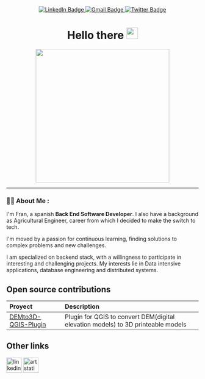 <div id="header" align="center">
    <div id="badges">
          <a href="https://linkedin.com/in/franpersanchez">
            <img src="https://img.shields.io/badge/LinkedIn-blue?style=for-the-badge&logo=linkedin&logoColor=white" alt="LinkedIn Badge"/>
          </a>
          <a href="mailto:franpersanchez@gmail.com">
            <img src="https://img.shields.io/badge/Gmail-red?style=for-the-badge&logo=gmail&logoColor=white" alt="Gmail Badge"/>
          </a>
          <a href="https://twitter.com/kipple_gatherer">
            <img src="https://img.shields.io/badge/Twitter-blue?style=for-the-badge&logo=twitter&logoColor=white" alt="Twitter Badge"/>
          </a>
          <br/>
          <img src="https://komarev.com/ghpvc/?username=franpersanchez&style=flat-square&color=blue" alt=""/>
    </div>
    <div>
        <h1>
          Hello there
          <img src="https://media.giphy.com/media/hvRJCLFzcasrR4ia7z/giphy.gif" width="30px"/>
        </h1>
    </div>
  <div align="center">
    <img src="https://camo.githubusercontent.com/c08651921d3460b80ee4c7d6e23d4e3afaa30200faa87f7addf1ec8a0283c021/68747470733a2f2f632e74656e6f722e636f6d2f327579454e526d6955743041414141432f636f64696e672e676966" height="350"/>
  </div>
</div>

---

### :man_technologist: About Me :

I'm Fran, a spanish __Back End Software Developer__. I also have a background as Agricultural Engineer, career from which I decided to make the switch to tech.

I'm moved by a passion for continuous learning, finding solutions to complex problems and new challenges. 

I am specialized on backend stack, with a willingness to participate in interesting and challenging projects. My interests lie in Data intensive applications, database engineering and distributed systems.

## Open source contributions
| Proyect | Description |
| :---                      |     :---     |    
| [DEMto3D-QGIS-Plugin](https://github.com/jawensi/DEMto3D-QGIS-Plugin)                | Plugin for QGIS to convert DEM(digital elevation models) to 3D printeable models     | 





## Other links
[<img src='https://cdn.jsdelivr.net/npm/simple-icons@3.0.1/icons/linkedin.svg' alt='linkedin' height='40'>](https://www.linkedin.com/in/franpersanchez/) [<img src='https://cdn.jsdelivr.net/npm/simple-icons@3.0.1/icons/artstation.svg' alt='artstation' height='40'>](https://www.artstation.com/franperezs)  
